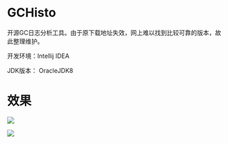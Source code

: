# GCHisto
开源GC日志分析工具。由于原下载地址失效，网上难以找到比较可靠的版本，故此整理维护。

开发环境：Intellij IDEA

JDK版本： OracleJDK8

# 效果
![](./demo/demo-pic-1.png)

![](./demo/demp-pic-2.png)
